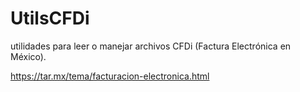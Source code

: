 # UtilsCFDi

utilidades para leer o manejar archivos CFDi (Factura Electrónica en México).


https://tar.mx/tema/facturacion-electronica.html

